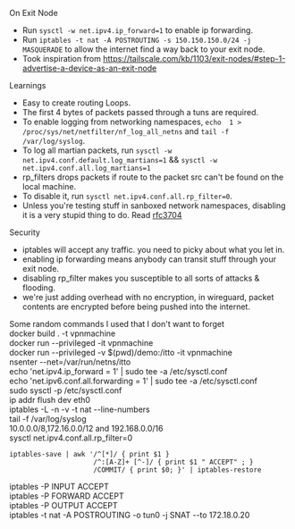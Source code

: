 On Exit Node
- Run `sysctl -w net.ipv4.ip_forward=1` to enable ip forwarding.
- Run `iptables -t nat -A POSTROUTING -s 150.150.150.0/24 -j MASQUERADE` to allow the internet find a way back to your exit node.
- Took inspiration from https://tailscale.com/kb/1103/exit-nodes/#step-1-advertise-a-device-as-an-exit-node

Learnings
- Easy to create routing Loops.
- The first 4 bytes of packets passed through a tuns are required.
- To enable logging from networking namespaces, `echo  1 > /proc/sys/net/netfilter/nf_log_all_netns` and  `tail -f /var/log/syslog`.
- To log all martian packets, run `sysctl -w net.ipv4.conf.default.log_martians=1` && `sysctl -w net.ipv4.conf.all.log_martians=1`
- rp_filters drops packets if route to the packet src can't be found on the local machine. 
- To disable it, run `sysctl net.ipv4.conf.all.rp_filter=0`.
- Unless you're testing stuff in sanboxed network namespaces, disabling it is a very stupid thing to do. Read [rfc3704](https://www.rfc-editor.org/rfc/rfc3704)

Security  
- iptables will accept any traffic. you need to picky about what you let in.
- enabling ip forwarding means anybody can transit stuff through your exit node.
- disabling rp_filter makes you susceptible to all sorts of attacks & flooding.
- we're just adding overhead with no encryption, in wireguard, packet contents are encrypted before being pushed into the internet.
  
Some random commands I used that I don't want to forget  
docker build . -t vpnmachine  
docker run --privileged -it vpnmachine  
docker run --privileged -v $(pwd)/demo:/itto -it vpnmachine  
nsenter --net=/var/run/netns/itto  
echo 'net.ipv4.ip_forward = 1' | sudo tee -a /etc/sysctl.conf  
echo 'net.ipv6.conf.all.forwarding = 1' | sudo tee -a /etc/sysctl.conf  
sudo sysctl -p /etc/sysctl.conf  
ip addr flush dev eth0  
iptables -L -n -v -t nat --line-numbers  
tail -f /var/log/syslog  
10.0.0.0/8,172.16.0.0/12 and 192.168.0.0/16  
sysctl net.ipv4.conf.all.rp_filter=0  
```
iptables-save | awk '/^[*]/ { print $1 } 
                     /^:[A-Z]+ [^-]/ { print $1 " ACCEPT" ; }
                     /COMMIT/ { print $0; }' | iptables-restore
```  
iptables -P INPUT ACCEPT  
iptables -P FORWARD ACCEPT  
iptables -P OUTPUT ACCEPT  
iptables -t nat -A POSTROUTING -o tun0 -j SNAT --to 172.18.0.20  
